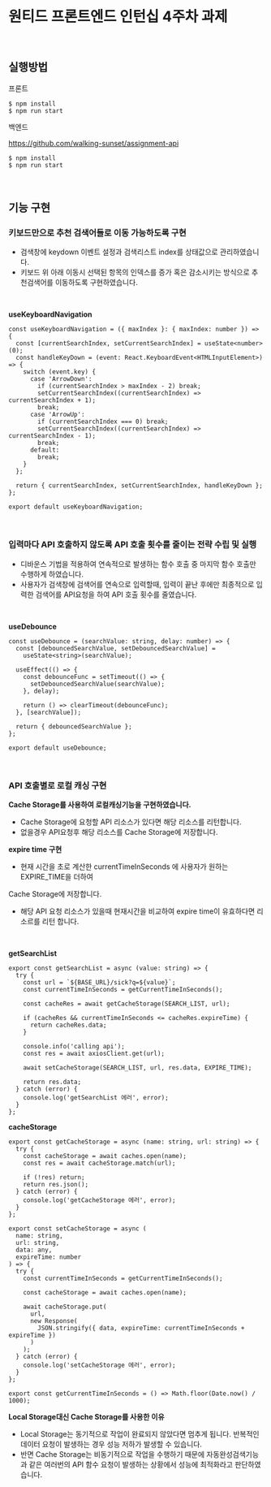 # 원티드 프론트엔드 인턴십 4주차 과제
<br />

## 실행방법

프론트
```
$ npm install
$ npm run start
```
백엔드

https://github.com/walking-sunset/assignment-api
```
$ npm install
$ npm run start
```

<br />

## 기능 구현


### 키보드만으로 추천 검색어들로 이동 가능하도록 구현

- 검색창에 keydown 이벤트 설정과 검색리스트 index를 상태값으로 관리하였습니다.
- 키보드 위 아래 이동시 선택된 항목의 인덱스를 증가 혹은 감소시키는 방식으로 추천검색어를 이동하도록 구현하였습니다.

</br>

**useKeyboardNavigation**
```tsx
const useKeyboardNavigation = ({ maxIndex }: { maxIndex: number }) => {
  const [currentSearchIndex, setCurrentSearchIndex] = useState<number>(0);
  const handleKeyDown = (event: React.KeyboardEvent<HTMLInputElement>) => {
    switch (event.key) {
      case 'ArrowDown':
        if (currentSearchIndex > maxIndex - 2) break;
        setCurrentSearchIndex((currentSearchIndex) => currentSearchIndex + 1);
        break;
      case 'ArrowUp':
        if (currentSearchIndex === 0) break;
        setCurrentSearchIndex((currentSearchIndex) => currentSearchIndex - 1);
        break;
      default:
        break;
    }
  };

  return { currentSearchIndex, setCurrentSearchIndex, handleKeyDown };
};

export default useKeyboardNavigation;
```

<br />

### 입력마다 API 호출하지 않도록 API 호출 횟수를 줄이는 전략 수립 및 실행

- 디바운스 기법을 적용하여 연속적으로 발생하는 함수 호출 중 마지막 함수 호출만 수행하게 하였습니다.
- 사용자가 검색창에 검색어를 연속으로 입력할때, 입력이 끝난 후에만 최종적으로 입력한 검색어를 API요청을 하여 API 호출 횟수를 줄였습니다.

<br />


**useDebounce**

```tsx
const useDebounce = (searchValue: string, delay: number) => {
  const [debouncedSearchValue, setDebouncedSearchValue] =
    useState<string>(searchValue);

  useEffect(() => {
    const debounceFunc = setTimeout(() => {
      setDebouncedSearchValue(searchValue);
    }, delay);

    return () => clearTimeout(debounceFunc);
  }, [searchValue]);

  return { debouncedSearchValue };
};

export default useDebounce;
```

<br/>

### API 호출별로 로컬 캐싱 구현

**Cache Storage를 사용하여 로컬캐싱기능을 구현하였습니다.**

- Cache Storage에 요청할 API 리소스가 있다면 해당 리소스를 리턴합니다.
- 없을경우 API요청후 해당 리소스를 Cache Storage에 저장합니다.

**expire time 구현**

- 현재 시간을 초로 계산한 currentTimeInSeconds 에 사용자가 원하는 EXPIRE_TIME을 더하여

Cache Storage에 저장합니다.

- 해당 API 요청 리소스가 있을때 현재시간을 비교하여 expire time이 유효하다면  리소르를 리턴 합니다.

<br />

**getSearchList**

```tsx
export const getSearchList = async (value: string) => {
  try {
    const url = `${BASE_URL}/sick?q=${value}`;
    const currentTimeInSeconds = getCurrentTimeInSeconds();

    const cacheRes = await getCacheStorage(SEARCH_LIST, url);

    if (cacheRes && currentTimeInSeconds <= cacheRes.expireTime) {
      return cacheRes.data;
    }

    console.info('calling api');
    const res = await axiosClient.get(url);

    await setCacheStorage(SEARCH_LIST, url, res.data, EXPIRE_TIME);

    return res.data;
  } catch (error) {
    console.log('getSearchList 에러', error);
  }
};
```

**cacheStorage**

```tsx
export const getCacheStorage = async (name: string, url: string) => {
  try {
    const cacheStorage = await caches.open(name);
    const res = await cacheStorage.match(url);

    if (!res) return;
    return res.json();
  } catch (error) {
    console.log('getCacheStorage 에러', error);
  }
};

export const setCacheStorage = async (
  name: string,
  url: string,
  data: any,
  expireTime: number
) => {
  try {
    const currentTimeInSeconds = getCurrentTimeInSeconds();

    const cacheStorage = await caches.open(name);

    await cacheStorage.put(
      url,
      new Response(
        JSON.stringify({ data, expireTime: currentTimeInSeconds + expireTime })
      )
    );
  } catch (error) {
    console.log('setCacheStorage 에러', error);
  }
};

export const getCurrentTimeInSeconds = () => Math.floor(Date.now() / 1000);
```

**Local Storage대신 Cache Storage를 사용한 이유**

- Local Storage는 동기적으로 작업이 완료되지 않았다면 멈추게 됩니다. 반복적인 데이터 요청이 발생하는 경우 성능 저하가 발생할 수 있습니다.
- 반면 Cache Storage는 비동기적으로 작업을 수행하기 때문에 자동완성검색기능과 같은 여러번의 API 함수 요청이 발생하는 상황에서 성능에 최적화라고 판단하였습니다.


